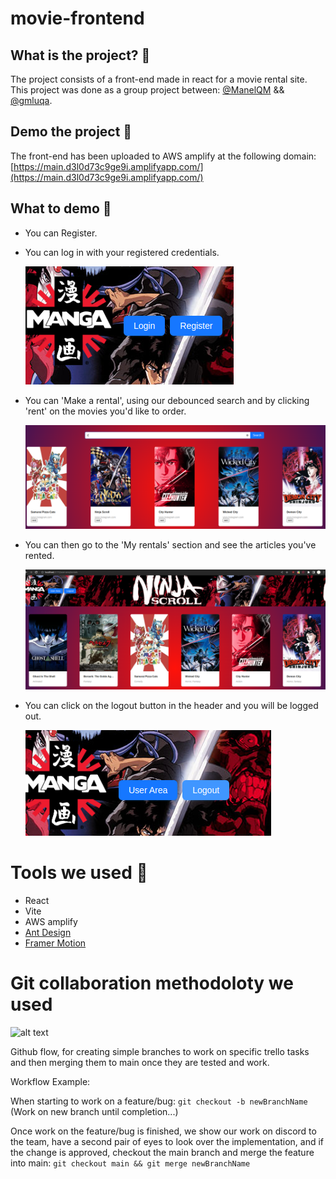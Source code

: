 # movie-frontend

## What is the project? 🙋

The project consists of a front-end made in react for a movie rental site.
This project was done as a group project between: [@ManelQM](https://github.com/ManelQM) && [@gmluqa](https://github.com/gmluqa).

## Demo the project 🚀

The front-end has been uploaded to AWS amplify at the following domain: [https://main.d3l0d73c9ge9i.amplifyapp.com/](https://main.d3l0d73c9ge9i.amplifyapp.com/)

## What to demo 🧪

- You can Register.
- You can log in with your registered credentials.

  ![Register and Login](./README/img/register-login.png)

- You can 'Make a rental', using our debounced search and by clicking 'rent' on the movies you'd like to order.

  ![Make a rental](./README/img/debounced-search.png)

- You can then go to the 'My rentals' section and see the articles you've rented.

  ![My rentals](./README/img/my-rentals.png)

- You can click on the logout button in the header and you will be logged out.

  ![Logout](./README/img/logout.png)

# Tools we used 🔧

- React
- Vite
- AWS amplify
- [Ant Design](https://ant.design/)
- [Framer Motion](https://www.framer.com/motion/)

# Git collaboration methodoloty we used

![alt text](https://files.programster.org/tutorials/git/flows/github-flow.png)

Github flow, for creating simple branches to work on specific trello tasks and then merging them to main once they are tested and work.

Workflow Example:

When starting to work on a feature/bug: `git checkout -b newBranchName` (Work on new branch until completion...)

Once work on the feature/bug is finished, we show our work on discord to the team, have a second pair of eyes to look over the implementation, and if the change is approved, checkout the main branch and merge the feature into main: `git checkout main && git merge newBranchName`
